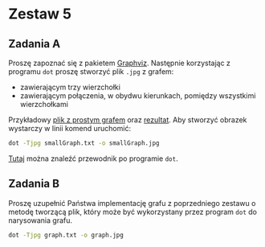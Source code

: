 # Zestaw 5

## Zadania A

Proszę zapoznać się z pakietem [Graphviz](https://graphviz.gitlab.io/). Następnie korzystając z programu `dot` proszę stworzyć plik `.jpg` z grafem:

- zawierającym trzy wierzchołki
- zawierającym połączenia, w obydwu kierunkach, pomiędzy wszystkimi wierzchołkami

Przykładowy [plik z prostym grafem](smallGraph) oraz [rezultat](smallGraph.jpg). Aby stworzyć obrazek wystarczy w linii komend uruchomić:

```bash
dot -Tjpg smallGraph.txt -o smallGraph.jpg
```

[Tutaj](https://www.graphviz.org/pdf/dotguide.pdf) można znaleźć przewodnik po programie `dot`.

## Zadania B

Proszę uzupełnić Państwa implementację grafu z poprzedniego zestawu o metodę tworzącą plik, który może być wykorzystany przez program `dot` do narysowania grafu.

```bash
dot -Tjpg graph.txt -o graph.jpg
```